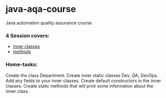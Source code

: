 # java-aqa-course

Java automation quality assurance course

### 4 Session covers:

- [inner classes](innerclasses)
- [methods](methods)

### Home-tasks:
Create the class Department. 
Create inner static classes Dev, QA, DevOps.
Add any fields to your inner classes.
Create default constructors in the inner classes.
Create static methods that will print some information about the inner class.